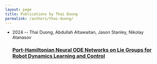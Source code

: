 ```yaml
---
layout: page
title: Publications by Thai Duong
permalink: /authors/thai-duong/
---
```


<ul class="post-list">
<li><span class='post-meta'>2024 -- Thai Duong, Abdullah Altawaitan, Jason Stanley, Nikolay Atanasov</span><h3><a class='post-link' href='../../port-hamiltonian-neural-ode-networks-on-lie-groups-for-robot-dynamics-learning-and-control'>Port-Hamiltonian Neural ODE Networks on Lie Groups for Robot Dynamics Learning and Control</a></h3></li>

</ul>
